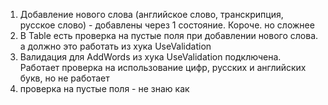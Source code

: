 1. Добавление нового слова (английское слово, транскрипция, русское слово) -
   добавлены через 1 состояние. Короче. но сложнее
2. В Table есть проверка на пустые поля при добавлении нового слова. а должно это работать из хука UseValidation
3. Валидация для AddWords из хука UseValidation подключена. Работает проверка на использование цифр, русских и английских букв, но не работает
4. проверка на пустые поля - не знаю как


